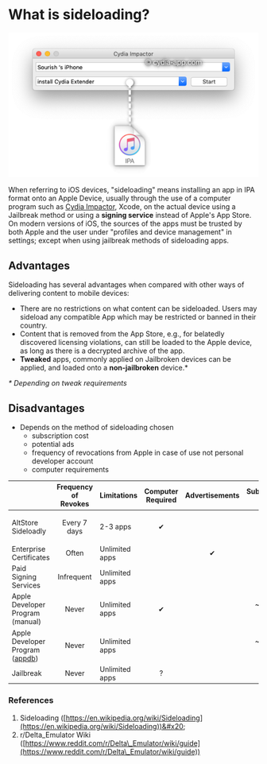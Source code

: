 # What is sideloading?

![](../../.gitbook/assets/cydia-impactor-ipa-drag.png)

When referring to iOS devices, "sideloading" means installing an app in IPA format onto an Apple Device, usually through the use of a computer program such as [Cydia Impactor](http://www.cydiaimpactor.com/), Xcode, on the actual device using a Jailbreak method or using a **signing service** instead of Apple's App Store. On modern versions of iOS, the sources of the apps must be trusted by both Apple and the user under "profiles and device management" in settings; except when using jailbreak methods of sideloading apps.

## Advantages

Sideloading has several advantages when compared with other ways of delivering content to mobile devices:

* There are no restrictions on what content can be sideloaded. Users may sideload any compatible App which may be restricted or banned in their country.
* Content that is removed from the App Store, e.g., for belatedly discovered licensing violations, can still be loaded to the Apple device, as long as there is a decrypted archive of the app.&#x20;
* **Tweaked** apps, commonly applied on Jailbroken devices can be applied, and loaded onto a **non-jailbroken** device.\*&#x20;

_\* Depending on tweak requirements_

## Disadvantages

* Depends on the method of sideloading chosen
  * subscription cost
  * potential ads
  * frequency of revocations from Apple in case of use not personal developer account
  * computer requirements



|                                                            | **Frequency of Revokes** | **Limitations** | **Computer Required** | **Advertisements** | **Subscription Cost** | **iOS Requirement** |
|------------------------------------------------------------|:------------------------:|-----------------|:---------------------:|:------------------:|:---------------------:|:-------------------:|
| <p>AltStore<br>Sideloadly</p>                              |       Every 7 days       | 2-3 apps        |           ✔           |                    |                       |        12.2+        |
| Enterprise Certificates                                    |          Often           | Unlimited apps  |                       |         ✔          |                       |       Varies        |
| Paid Signing Services                                      |        Infrequent        | Unlimited apps  |                       |                    |           ✔           |                     |
| Apple Developer Program (manual)                           |          Never           | Unlimited apps  |           ✔           |                    |     ~$99 to Apple     |                     |
| Apple Developer Program ([appdb](https://appdb.to/my/buy)) |          Never           | Unlimited apps  |                       |                    |     ~$99 to Apple     |                     |
| Jailbreak                                                  |          Never           | Unlimited apps  |           ?           |                    |                       |        11.0+        |

###

### References

1. Sideloading ([https://en.wikipedia.org/wiki/Sideloading](https://en.wikipedia.org/wiki/Sideloading))&#x20;
2. r/Delta\_Emulator Wiki ([https://www.reddit.com/r/Delta\_Emulator/wiki/guide](https://www.reddit.com/r/Delta\_Emulator/wiki/guide))
